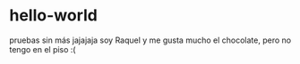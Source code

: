 # hello-world
pruebas sin más
jajajaja soy Raquel y me gusta mucho el chocolate, pero no tengo en el piso :(
